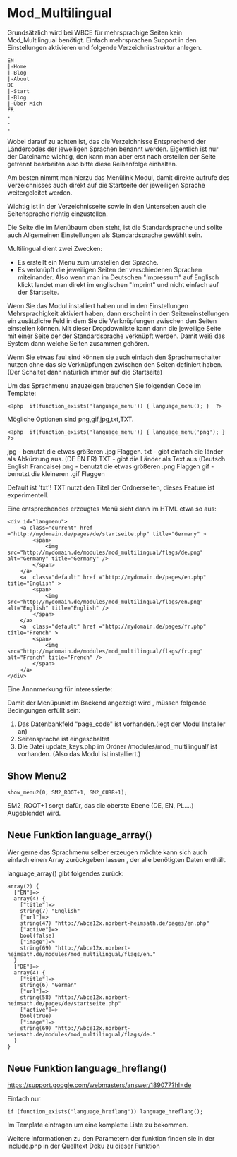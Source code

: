Mod_Multilingual 
==================

Grundsätzlich wird bei WBCE  für mehrsprachige Seiten kein Mod_Multilingual benötigt. Einfach mehrsprachen Support in den Einstellungen aktivieren und folgende Verzeichnisstruktur anlegen.

	EN
	|-Home
	|-Blog
	|-About
	DE
	|-Start
	|-Blog
	|-Über Mich
	FR
	.
	.
	.
	
Wobei darauf zu achten ist, das die Verzeichnisse Entsprechend der Ländercodes der jeweiligen Sprachen benannt werden. Eigentlich ist nur der Dateiname wichtig, den kann man aber erst nach erstellen der Seite getrennt bearbeiten also bitte diese Reihenfolge einhalten.  

Am besten nimmt man hierzu das Menülink Modul, damit direkte aufrufe des Verzeichnisses auch direkt auf die Startseite der jeweiligen Sprache weitergeleitet werden. 

Wichtig ist in der Verzeichnisseite sowie in den Unterseiten auch die Seitensprache richtig einzustellen. 

Die Seite die im Menübaum oben steht, ist die Standardsprache und sollte auch Allgemeinen Einstellungen als Standardsprache gewählt sein. 


Multilingual dient zwei Zwecken:

- Es erstellt ein Menu zum umstellen der Sprache.
- Es verknüpft die jeweiligen Seiten der verschiedenen Sprachen miteinander. Also wenn man im Deutschen "Impressum" auf Englisch klickt landet man direkt im englischen "Imprint" und nicht einfach auf der Startseite.

Wenn Sie das Modul installiert haben und in den Einstellungen Mehrsprachigkeit aktiviert haben, dann erscheint in den Seiteneinstellungen ein zusätzliche Feld in dem Sie die Verknüpfungen zwischen den Seiten einstellen können. Mit dieser Dropdownliste kann dann die jeweilige Seite mit einer Seite der der Standardsprache verknüpft werden. Damit weiß das System dann welche Seiten zusammen gehören.

Wenn Sie etwas faul sind können sie auch einfach den Sprachumschalter nutzen ohne das sie Verknüpfungen zwischen den Seiten definiert haben. (Der Schaltet dann natürlich immer auf die Startseite)

Um das Sprachmenu anzuzeigen brauchen Sie folgenden Code im Template:

	<?php  if(function_exists('language_menu')) { language_menu(); }  ?>
	
Mögliche Optionen sind png,gif,jpg,txt,TXT.
 
	<?php  if(function_exists('language_menu')) { language_menu('png'); }  ?>
	
jpg - benutzt die etwas größeren .jpg Flaggen.
txt - gibt einfach die länder als Abkürzung aus. (DE EN FR)
TXT - gibt die Länder als Text aus (Deutsch English Francaise)
png - benutzt die etwas größeren .png Flaggen
gif - benutzt die kleineren .gif Flaggen

Default ist 'txt'!
TXT nutzt den Titel der Ordnerseiten, dieses Feature ist experimentell. 

Eine entsprechendes erzeugtes Menü sieht dann im HTML etwa so aus:


	<div id="langmenu">
		<a class="current" href ="http://mydomain.de/pages/de/startseite.php" title="Germany" >
			<span>
				<img src="http://mydomain.de/modules/mod_multilingual/flags/de.png" alt="Germany" title="Germany" />
			</span>
		</a>
		<a  class="default" href ="http://mydomain.de/pages/en.php" title="English" >
			<span>
				<img src="http://mydomain.de/modules/mod_multilingual/flags/en.png" alt="English" title="English" />
			</span>
		</a>
		<a  class="default" href ="http://mydomain.de/pages/fr.php" title="French" >
			<span>
				<img src="http://mydomain.de/modules/mod_multilingual/flags/fr.png" alt="French" title="French" />
			</span>
		</a>
	</div>




Eine Annnmerkung für interessierte:

Damit der Menüpunkt im Backend angezeigt wird ,
müssen folgende Bedingungen erfüllt sein:

1. Das Datenbankfeld "page_code" ist vorhanden.(legt der Modul Installer an)
2. Seitensprache ist eingeschaltet
3. Die Datei update_keys.php im Ordner /modules/mod_multilingual/ ist vorhanden.
   (Also das Modul ist installiert.)


Show Menu2
-------------

    show_menu2(0, SM2_ROOT+1, SM2_CURR+1);

SM2_ROOT+1 sorgt dafür, das die oberste Ebene (DE, EN, PL....) Augeblendet wird.  


Neue Funktion language_array()
------------------------------

Wer gerne das Sprachmenu selber erzeugen möchte kann sich auch einfach einen Array zurückgeben lassen , der alle benötigten Daten enthält. 

language_array() gibt folgendes zurück:

````
array(2) {
  ["EN"]=>
  array(4) {
    ["title"]=>
    string(7) "English"
    ["url"]=>
    string(47) "http://wbce12x.norbert-heimsath.de/pages/en.php"
    ["active"]=>
    bool(false)
    ["image"]=>
    string(69) "http://wbce12x.norbert-heimsath.de/modules/mod_multilingual/flags/en."
  }
  ["DE"]=>
  array(4) {
    ["title"]=>
    string(6) "German"
    ["url"]=>
    string(58) "http://wbce12x.norbert-heimsath.de/pages/de/startseite.php"
    ["active"]=>
    bool(true)
    ["image"]=>
    string(69) "http://wbce12x.norbert-heimsath.de/modules/mod_multilingual/flags/de."
  }
}
````

Neue Funktion language_hreflang()
-------------------

https://support.google.com/webmasters/answer/189077?hl=de

Einfach nur 

````
if (function_exists("language_hreflang")) language_hreflang();
````
Im Template eintragen um eine komplette Liste zu bekommen.  

Weitere Informationen zu den Parametern der funktion finden sie in der include.php in der Quelltext Doku zu dieser Funktion
  




 	

